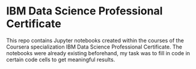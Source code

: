 # IBM Data Science Professional Certificate

This repo contains Jupyter notebooks created within the courses of the Coursera specialization IBM Data Science Professional Certificate. The notebooks were already existing beforehand, my task was to fill in code in certain code cells to get meaningful results.
